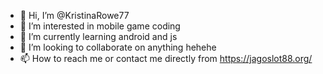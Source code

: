 - 👋 Hi, I’m @KristinaRowe77
- 👀 I’m interested in mobile game coding
- 🌱 I’m currently learning android and js
- 💞️ I’m looking to collaborate on anything hehehe
- 📫 How to reach me or contact me directly from https://jagoslot88.org/

<!---
KristinaRowe77/KristinaRowe77 is a ✨ special ✨ repository because its `README.md` (this file) appears on your GitHub profile.
You can click the Preview link to take a look at your changes.
--->

